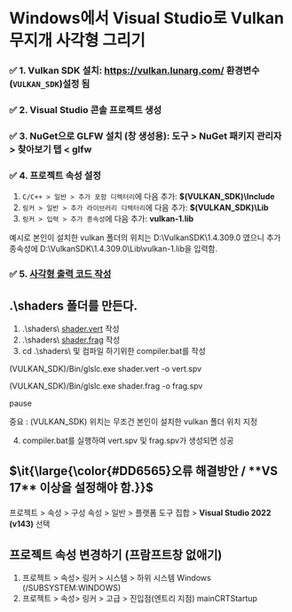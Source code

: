 # Windows에서 Visual Studio로 Vulkan 무지개 사각형 그리기
### ✅ 1. Vulkan SDK 설치: https://vulkan.lunarg.com/ 환경변수(`VULKAN_SDK`)설정 됨 
### ✅ 2. Visual Studio 콘솔 프로젝트 생성 
### ✅ 3. NuGet으로 GLFW 설치 (창 생성용): 도구 > NuGet 패키지 관리자 > 찾아보기 탭 < **glfw**
### ✅ 4. 프로젝트 속성 설정
1. `C/C++ > 일반 > 추가 포함 디렉터리`에 다음 추가: **$(VULKAN_SDK)\Include**
2. `링커 > 일반 > 추가 라이브러리 디렉터리`에 다음 추가: **$(VULKAN_SDK)\Lib**
3. `링커 > 입력 > 추가 종속성`에 다음 추가: **vulkan-1.lib**

예시로 본인이 설치한 vulkan 폴더의 위치는 D:\VulkanSDK\1.4.309.0 였으니
추가 종속성에 D:\VulkanSDK\1.4.309.0\Lib\vulkan-1.lib을 입력함.

### ✅ 5. [사각형 출력 코드 작성](https://github.com/Regnits0514/graphics_report/blob/main/%ED%80%B4%EC%A6%88/triangle/vk1.cpp)
## .\shaders 폴더를 만든다. 
1. .\shaders\ [shader.vert](https://github.com/Regnits0514/graphics_report/blob/main/%ED%80%B4%EC%A6%88/triangle/shaders/shader.vert) 작성
2. .\shaders\ [shader.frag](https://github.com/Regnits0514/graphics_report/blob/main/%ED%80%B4%EC%A6%88/triangle/shaders/shader.frag) 작성
3. cd .\shaders\ 및 컴파일 하기위한 compiler.bat를 작성

(VULKAN_SDK)/Bin/glslc.exe shader.vert -o vert.spv

(VULKAN_SDK)/Bin/glslc.exe shader.frag -o frag.spv

pause


중요 : (VULKAN_SDK) 위치는 무조건 본인이 설치한 vulkan 폴더 위치 지정

4. compiler.bat를 실행하여 vert.spv 및 frag.spv가 생성되면 성공

## <p>$\it{\large{\color{#DD6565}오류 해결방안 / **VS 17** 이상을 설정해야 함.}}$</p>
프로젝트 > 속성 > 구성 속성 > 일반 > 플랫폼 도구 집합 > **Visual Studio 2022 (v143)** 선택

## 프로젝트 속성 변경하기 (프람프트창 없애기)
1. 프로젝트 > 속성> 링커 > 시스템 > 하위 시스템 Windows (/SUBSYSTEM:WINDOWS)
2. 프로젝트 > 속성> 링커 > 고급 > 진입점(엔트리 지점) mainCRTStartup
